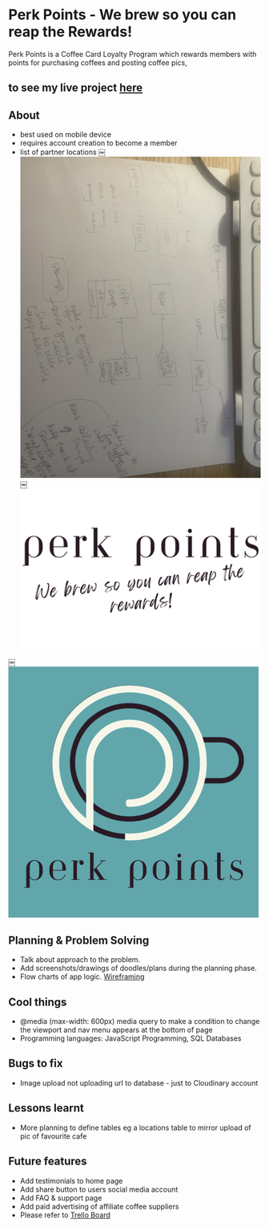 # Perk Points - We brew so you can reap the Rewards!

Perk Points is a Coffee Card Loyalty Program which rewards members with points for purchasing coffees and posting coffee pics,

## to see my live project [here](https://perk-points.onrender.com)


## About

- best used on mobile device
- requires account creation to become a member
-  list of partner locations
￼
![alt text](/public/images/9000CE96-6E4A-4C2F-9859-AD6F983C0D05_1_105_c.jpeg)
￼
![alt text](/public/images/Perk_Points_Wordmark.png)

￼
![alt text](/public/images/Perk_Points_Logo(1).png)

## Planning & Problem Solving

- Talk about approach to the problem.
- Add screenshots/drawings of doodles/plans during the planning phase.
- Flow charts of app logic.
  [Wireframing](https://trello.com/b/E3kJ2mCb/perk-points-coffee-card)


## Cool things
- @media (max-width: 600px) media query to make a condition to change the viewport and nav menu appears at the bottom of page
- Programming languages: 	JavaScript Programming, SQL Databases


## Bugs to fix
- Image upload not uploading url to database - just to Cloudinary account


## Lessons learnt
- More planning to define tables eg a locations table to mirror upload of pic of favourite cafe


## Future features
- Add testimonials to home page
- Add share button to users social media account
- Add FAQ & support page
- Add paid advertising of affiliate coffee suppliers
- Please refer to [Trello Board](https://trello.com/b/E3kJ2mCb/perk-points-coffee-card)

